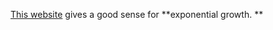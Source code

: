 [This website](https://setosa.io/ev/exponentiation/) gives a good sense for **exponential growth. **